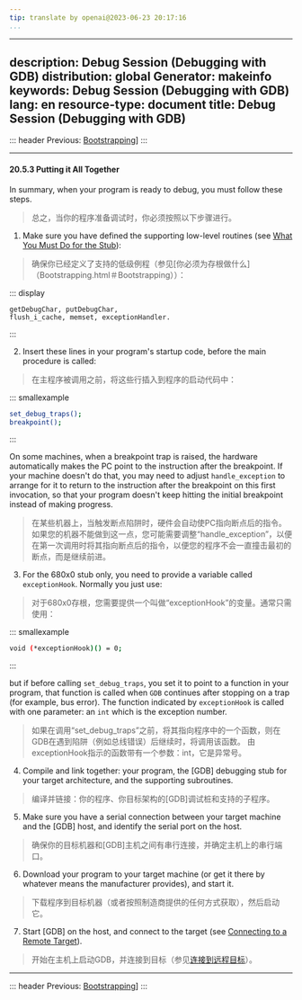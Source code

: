 ```yaml
---
tip: translate by openai@2023-06-23 20:17:16
...
```

---
description: Debug Session (Debugging with GDB)
distribution: global
Generator: makeinfo
keywords: Debug Session (Debugging with GDB)
lang: en
resource-type: document
title: Debug Session (Debugging with GDB)
---
::: header
Previous: [Bootstrapping](Bootstrapping.html#Bootstrapping)]
:::

---

#### 20.5.3 Putting it All Together


In summary, when your program is ready to debug, you must follow these steps.

> 总之，当你的程序准备调试时，你必须按照以下步骤进行。


1. Make sure you have defined the supporting low-level routines (see [What You Must Do for the Stub](Bootstrapping.html#Bootstrapping)):

> 确保你已经定义了支持的低级例程（参见[你必须为存根做什么]（Bootstrapping.html＃Bootstrapping））：

   ::: display

   ```display
   getDebugChar, putDebugChar,
   flush_i_cache, memset, exceptionHandler.
   ```

   :::

2. Insert these lines in your program's startup code, before the main procedure is called:

> 在主程序被调用之前，将这些行插入到程序的启动代码中：

   ::: smallexample

   ```bash
   set_debug_traps();
   breakpoint();
   ```

   :::


   On some machines, when a breakpoint trap is raised, the hardware automatically makes the PC point to the instruction after the breakpoint. If your machine doesn't do that, you may need to adjust `handle_exception` to arrange for it to return to the instruction after the breakpoint on this first invocation, so that your program doesn't keep hitting the initial breakpoint instead of making progress.

> 在某些机器上，当触发断点陷阱时，硬件会自动使PC指向断点后的指令。如果您的机器不能做到这一点，您可能需要调整“handle_exception”，以便在第一次调用时将其指向断点后的指令，以便您的程序不会一直撞击最初的断点，而是继续前进。

3. For the 680x0 stub only, you need to provide a variable called `exceptionHook`. Normally you just use:

> 对于680x0存根，您需要提供一个叫做“exceptionHook”的变量。通常只需使用：

   ::: smallexample

   ```bash
   void (*exceptionHook)() = 0;
   ```

   :::


   but if before calling `set_debug_traps`, you set it to point to a function in your program, that function is called when `GDB` continues after stopping on a trap (for example, bus error). The function indicated by `exceptionHook` is called with one parameter: an `int` which is the exception number.

> 如果在调用“set_debug_traps”之前，将其指向程序中的一个函数，则在GDB在遇到陷阱（例如总线错误）后继续时，将调用该函数。 由exceptionHook指示的函数带有一个参数：int，它是异常号。

4. Compile and link together: your program, the [GDB] debugging stub for your target architecture, and the supporting subroutines.

> 编译并链接：你的程序、你目标架构的[GDB]调试桩和支持的子程序。

5. Make sure you have a serial connection between your target machine and the [GDB] host, and identify the serial port on the host.

> 确保你的目标机器和[GDB]主机之间有串行连接，并确定主机上的串行端口。

6. Download your program to your target machine (or get it there by whatever means the manufacturer provides), and start it.

> 下载程序到目标机器（或者按照制造商提供的任何方式获取），然后启动它。

7. Start [GDB] on the host, and connect to the target (see [Connecting to a Remote Target](Connecting.html#Connecting)).

> 开始在主机上启动GDB，并连接到目标（参见[连接到远程目标](Connecting.html#Connecting)）。

---

::: header
Previous: [Bootstrapping](Bootstrapping.html#Bootstrapping)]
:::
